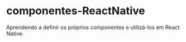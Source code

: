 # componentes-ReactNative
Aprendendo a definir os próprios componentes e utilizá-los em React Native.
